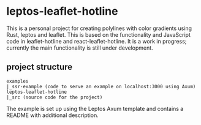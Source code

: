 # leptos-leaflet-hotline
This is a personal project for creating polylines with color gradients using Rust, leptos and leaflet. This is based on the functionality and JavaScript code in leaflet-hotline and react-leaflet-hotline.  It is a work in progress; currently the main functionality is still under development.

## project structure
```
examples
|_ssr-example (code to serve an example on localhost:3000 using Axum)
leptos-leaflet-hotline
|_src (source code for the project)
```
The example is set up using the Leptos Axum template and contains a README with additional description.